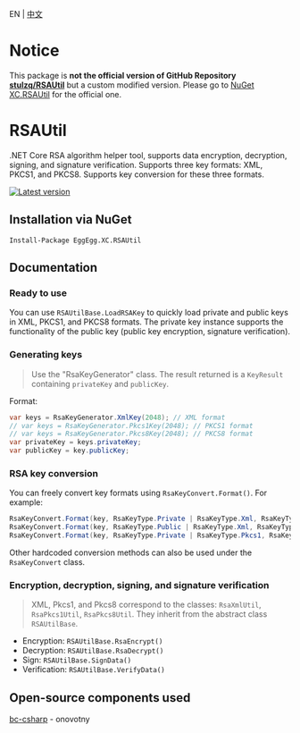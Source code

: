 EN | [中文](README_Chinese.md)

# Notice

This package is **not the official version of GitHub Repository [stulzq/RSAUtil](https://github.com/stulzq/RSAUtil)** but a custom modified version. Please go to [NuGet XC.RSAUtil](https://www.nuget.org/packages/XC.RSAUtil) for the official one.

# RSAUtil
.NET Core RSA algorithm helper tool, supports data encryption, decryption, signing, and signature verification. Supports three key formats: XML, PKCS1, and PKCS8. Supports key conversion for these three formats.

[![Latest version](https://img.shields.io/nuget/v/EggEgg.XC.RSAUtil.svg?style=flat-square)](https://www.nuget.org/packages/EggEgg.XC.RSAUtil/)

## Installation via NuGet
````shell
Install-Package EggEgg.XC.RSAUtil
````

## Documentation

### Ready to use

You can use `RSAUtilBase.LoadRSAKey` to quickly load private and public keys in XML, PKCS1, and PKCS8 formats. The private key instance supports the functionality of the public key (public key encryption, signature verification).

### Generating keys

> Use the "RsaKeyGenerator" class. The result returned is a `KeyResult` containing `privateKey` and `publicKey`.

Format:

```csharp
var keys = RsaKeyGenerator.XmlKey(2048); // XML format
// var keys = RsaKeyGenerator.Pkcs1Key(2048); // PKCS1 format
// var keys = RsaKeyGenerator.Pkcs8Key(2048); // PKCS8 format
var privateKey = keys.privateKey;
var publicKey = key.publicKey;
```

### RSA key conversion

You can freely convert key formats using `RsaKeyConvert.Format()`. For example:

```cs
RsaKeyConvert.Format(key, RsaKeyType.Private | RsaKeyType.Xml, RsaKeyType.Private | RsaKeyType.Pkcs1);
RsaKeyConvert.Format(key, RsaKeyType.Public | RsaKeyType.Xml, RsaKeyType.Public | RsaKeyType.Pkcs1);
RsaKeyConvert.Format(key, RsaKeyType.Private | RsaKeyType.Pkcs1, RsaKeyType.Public | RsaKeyType.Pkcs8);
```

Other hardcoded conversion methods can also be used under the `RsaKeyConvert` class.

### Encryption, decryption, signing, and signature verification

> XML, Pkcs1, and Pkcs8 correspond to the classes: `RsaXmlUtil`, `RsaPkcs1Util`, `RsaPkcs8Util`. They inherit from the abstract class `RSAUtilBase`.

- Encryption: `RSAUtilBase.RsaEncrypt()`
- Decryption: `RSAUtilBase.RsaDecrypt()`
- Sign: `RSAUtilBase.SignData()`
- Verification: `RSAUtilBase.VerifyData()`

## Open-source components used

[bc-csharp](https://github.com/onovotny/bc-csharp "bc-csharp") - onovotny